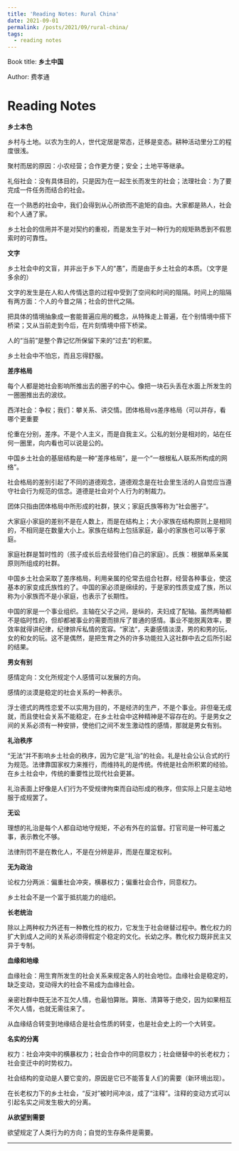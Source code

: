 ```yaml
---
title: 'Reading Notes: Rural China'
date: 2021-09-01
permalink: /posts/2021/09/rural-china/
tags:
  - reading notes
---
```


Book title: **乡土中国**

Author: 费孝通

Reading Notes
===

**乡土本色**

乡村与土地。以农为生的人，世代定居是常态，迁移是变态。耕种活动里分工的程度很浅。

聚村而居的原因：小农经营；合作更方便；安全；土地平等继承。

礼俗社会：没有具体目的，只是因为在一起生长而发生的社会；法理社会：为了要完成一件任务而结合的社会。

在一个熟悉的社会中，我们会得到从心所欲而不逾矩的自由。大家都是熟人，社会和个人通了家。

乡土社会的信用并不是对契约的重视，而是发生于对一种行为的规矩熟悉到不假思索时的可靠性。

**文字**

乡土社会中的文盲，并非出于乡下人的“愚”，而是由于乡土社会的本质。（文字是多余的）

文字的发生是在人和人传情达意的过程中受到了空间和时间的阻隔。时间上的阻隔有两方面：个人的今昔之隔；社会的世代之隔。

把具体的情境抽象成一套能普遍应用的概念，从特殊走上普遍，在个别情境中搭下桥梁；又从当前走到今后，在片刻情境中搭下桥梁。

人的“当前”是整个靠记忆所保留下来的“过去”的积累。

乡土社会中不怕忘，而且忘得舒服。

**差序格局**

每个人都是她社会影响所推出去的圈子的中心。像把一块石头丢在水面上所发生的一圈圈推出去的波纹。

西洋社会：争权；我们：攀关系、讲交情。团体格局vs差序格局（可以并存，看哪个更重要

伦重在分别，差序。不是个人主义，而是自我主义。公私的划分是相对的，站在任何一圈里，向内看也可以说是公的。

中国乡土社会的基层结构是一种“差序格局”，是一个“一根根私人联系所构成的网络”。

社会格局的差别引起了不同的道德观念，道德观念是在社会里生活的人自觉应当遵守社会行为规范的信念。道德是社会对个人行为的制裁力。

团体只指由团体格局中所形成的社群，狭义；家庭氏族等称为“社会圈子”。

大家庭小家庭的差别不是在人数上，而是在结构上；大小家族在结构原则上是相同的，不相同是在数量大小上。家族在结构上包括家庭，最小的家族也可以等于家庭。

家庭社群是暂时性的（孩子成长后去经营他们自己的家庭）。氏族：根据单系亲属原则所组成的社群。

中国乡土社会采取了差序格局，利用亲属的伦常去组合社群，经营各种事业，使这基本的家变成氏族性的了。中国的家必须是绵续的，于是家的性质变成了族，所以称为小家族而不是小家庭，也表示了长期性。

中国的家是一个事业组织。主轴在父子之间，是纵的，夫妇成了配轴。虽然两轴都不是临时性的，但却都被事业的需要而排斥了普通的感情。事业不能脱离效率，要效率就得讲纪律，纪律排斥私情的宽容。“家法”，夫妻感情淡漠，男的和男的玩，女的和女的玩。这不是偶然，是把生育之外的许多功能拉入这社群中去之后所引起的结果。

**男女有别**

感情定向：文化所规定个人感情可以发展的方向。

感情的淡漠是稳定的社会关系的一种表示。

浮士德式的两性恋爱不以实用为目的，不是经济的生产，不是个事业。非但毫无成就，而且使社会关系不能稳定，在乡土社会中这种精神是不容存在的。于是男女之间的关系必须有一种安排，使他们之间不发生激动性的感情，那就是男女有别。

**礼治秩序**

“无法”并不影响乡土社会的秩序，因为它是“礼治”的社会。礼是社会公认合式的行为规范。法律靠国家权力来推行，而维持礼的是传统。传统是社会所积累的经验。在乡土社会中，传统的重要性比现代社会更甚。

礼治表面上好像是人们行为不受规律拘束而自动形成的秩序，但实际上只是主动地服于成规罢了。

**无讼**

理想的礼治是每个人都自动地守规矩，不必有外在的监督。打官司是一种可羞之事，表示教化不够。

法律刑罚不是在教化人，不是在分辨是非，而是在厘定权利。

**无为政治**

论权力分两派：偏重社会冲突，横暴权力；偏重社会合作，同意权力。

乡土社会不是一个富于抵抗能力的组织。

**长老统治**

除以上两种权力外还有一种教化性的权力，它发生于社会继替过程中。教化权力的扩大到成人之间的关系必须得假定个稳定的文化。长幼之序。教化权力既非民主又异于专制。

**血缘和地缘**

血缘社会：用生育所发生的社会关系来规定各人的社会地位。血缘社会是稳定的，缺乏变动，变动得大的社会不易成为血缘社会。

亲密社群中既无法不互欠人情，也最怕算账。算账、清算等于绝交，因为如果相互不欠人情，也就无需往来了。

从血缘结合转变到地缘结合是社会性质的转变，也是社会史上的一个大转变。

**名实的分离**

权力：社会冲突中的横暴权力；社会合作中的同意权力；社会继替中的长老权力；社会变迁中的时势权力。

社会结构的变动是人要它变的，原因是它已不能答复人们的需要（新环境出现）。

在长老权力下的乡土社会，“反对”被时间冲淡，成了“注释”。注释的变动方式可以引起名实之间发生极大的分离。

**从欲望到需要**

欲望规定了人类行为的方向；自觉的生存条件是需要。

---

